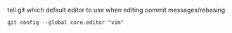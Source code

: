 

tell git which default editor to use when editing commit messages/rebasing
```
git config --global core.editor "vim"
```
